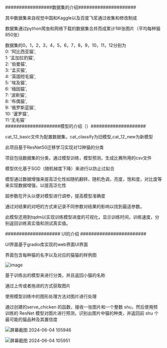#################数据集的介绍#####################  
  
其中数据集来自视觉中国和Kaggle以及百度飞浆通过收集和修改制成    
  
数据集通过python爬虫和网络下载的数据集合并而成累计1W张图片（平均每种猫850张）
  
数据集的0，1，2，3，4，5，6，7，8，9，10，11，12分别为    
    0: '阿比西亚猫',                   
    1: '孟加拉豹猫',    
    2: '伯曼猫',     
    3: '孟买猫',    
    4: '英国短毛猫',     
    5: '埃及猫',    
    6: '缅因猫',    
    7: '波斯猫',     
    8: '布偶猫',                            
    9: '俄罗斯蓝猫',      
    10: '暹罗猫',               
    11:'无毛猫'    
####################模型的介绍（）####################  
  
cat_12_basic文件为配置数据集，cat_classify为旧模型,cat_12_new为新模型
  
此项目基于ResNet50迁移学习实现对12种猫的分类        
  
项目包括数据集的分类，通过模型训练，模型预测，生成比赛所用的csv文件    
  
模型优化基于SGD（随机梯度下降）来进行以防止过拟合     
  
模型通过数据增强来提高泛化性如随机翻转，随机色调，亮度，饱和度，对比度等来实现数据增强，以提高泛化性    
  
超参数在开头以便对模型进行调参，提高模型准确度     
  
通过对结果的对吧的方式来记录不同参数对结果的影响以找到最适参数。  
  
此模型还用到tqdm以实现训练模型进度的可视化，显示训练时间，训练速度，分别返回训练真实值和测试真实值。  
  
#################### UI的介绍 ########################  
    
UI界面基于gradio库实现的web界面UI界面  
  
界面包含每种猫的名字以及对应的猫猫的样例图  
  
![image](https://github.com/Asuka-708/cat_12/assets/152284289/f186ab8f-249a-4351-852f-c548adc302bc)  
  
基于训练出的模型来进行分类，并且返回小猫的名称  
  
通过上传或者拖进的方式获取图片    
  
使用模型训练中的图形处理方法对图片进行处理  
  
通过创建的serve_chicken 的函数，接收一张图片和一个整数 shu，然后使用预训练的 ResNet 模型对图片进行预测，识别出图片中猫的种类，并返回前 shu 个最可能的猫品种及其置信度  

![屏幕截图 2024-06-04 105946](https://github.com/Asuka-708/cat_12/assets/152284289/e0d022f8-bf07-4eb6-abf3-10a6de788782)    
    
![屏幕截图 2024-06-04 105951](https://github.com/Asuka-708/cat_12/assets/152284289/3ebbeed8-dd2d-4916-bf08-ff2bf582420b)    
